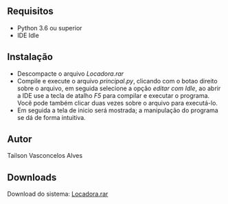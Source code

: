 ## Requisitos

- Python 3.6 ou superior
- IDE Idle

## Instalação

- Descompacte o arquivo *Locadora.rar*
- Compile e execute o arquivo *principal.py*, clicando com o botao direito sobre o arquivo, em seguida selecione a opção *editar com Idle*, ao abrir a IDE use a tecla de atalho *F5* para compilar e executar o programa. Você pode também clicar duas vezes sobre o arquivo para executá-lo.
- Em seguida a tela de inicio será mostrada; a manipulação do programa se dá de forma intuitiva.

## Autor
Tailson Vasconcelos Alves

## Downloads
Download do sistema: [Locadora.rar](https://choosealicense.com/licenses/mit/)
